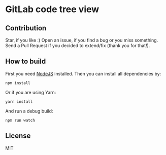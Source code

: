 GitLab code tree view
=====================


## Contribution

Star, if you like :) Open an issue, if you find a bug or you miss something. Send a Pull Request if you decided to extend/fix (thank you for that!).


## How to build

First you need [NodeJS](https://nodejs.org/en/) installed. Then you can install all dependencies by:
```
npm install
```

Or if you are using Yarn:
```
yarn install
```

And run a debug build:
```
npm run watch
```


## License

MIT 
